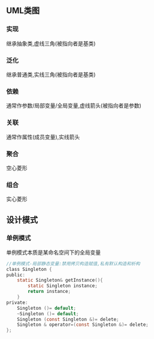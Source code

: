 ## UML类图
### 实现
继承抽象类,虚线三角(被指向者是基类)

### 泛化
继承普通类,实线三角(被指向者是基类)

### 依赖
通常作参数/局部变量/全局变量,虚线箭头(被指向者是参数)

### 关联
通常作属性(成员变量),实线箭头

### 聚合
空心菱形

### 组合
实心菱形

## 设计模式
### 单例模式
单例模式本质是某命名空间下的全局变量
```c
//单例模式-局部静态变量:禁用拷贝构造赋值,私有默认构造和析构
class Singleton {
public:
	static Singleton& getInstance(){
		static Singleton instance;
		return instance;
	}
private:
	Singleton ()= default;
	~Singleton ()= default;
	Singleton (const Singleton &)= delete;
	Singleton & operator=(const Singleton &)= delete;
};
```